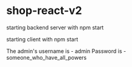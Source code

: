 # shop-react-v2
starting backend server with npm start

starting client with npm start

The admin's username is - admin
Password is - someone_who_have_all_powers
